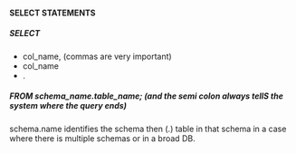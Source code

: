 #### SELECT STATEMENTS
##### SELECT
- col_name, (commas are very important)
- col_name
- .
##### FROM schema_name.table_name; (and the semi colon always tellS the system where the query ends)
schema.name identifies the schema then (.) table in that schema in a case where there is multiple schemas or in a broad DB.
